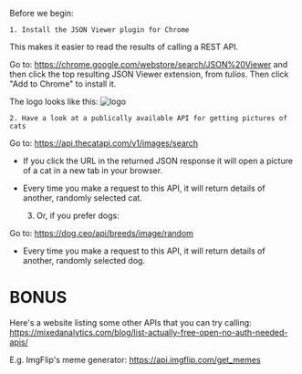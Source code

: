 Before we begin:

    1. Install the JSON Viewer plugin for Chrome

This makes it easier to read the results of calling a REST API.

Go to: https://chrome.google.com/webstore/search/JSON%20Viewer
and then click the top resulting JSON Viewer extension, from *tulios*. Then click "Add to Chrome" to install it.

The logo looks like this: ![logo](https://lh3.googleusercontent.com/_t_LA1P8Vot6jUw1aH2OCtE9KLcf28Y6s9FSKb-wddK92dOGhhpvPbjKFa3p7wWrvHwtnane0pPZl9C3sipn0CKa=w128-h128-e365-rj-sc0x00ffffff)



    2. Have a look at a publically available API for getting pictures of cats

Go to: https://api.thecatapi.com/v1/images/search

* If you click the URL in the returned JSON response it will open a picture of a cat in a new tab in your browser.
* Every time you make a request to this API, it will return details of another, randomly selected cat.


    3. Or, if you prefer dogs:

Go to: https://dog.ceo/api/breeds/image/random

* Every time you make a request to this API, it will return details of another, randomly selected dog.


# BONUS

Here's a website listing some other APIs that you can try calling: https://mixedanalytics.com/blog/list-actually-free-open-no-auth-needed-apis/

E.g. ImgFlip's meme generator: https://api.imgflip.com/get_memes
